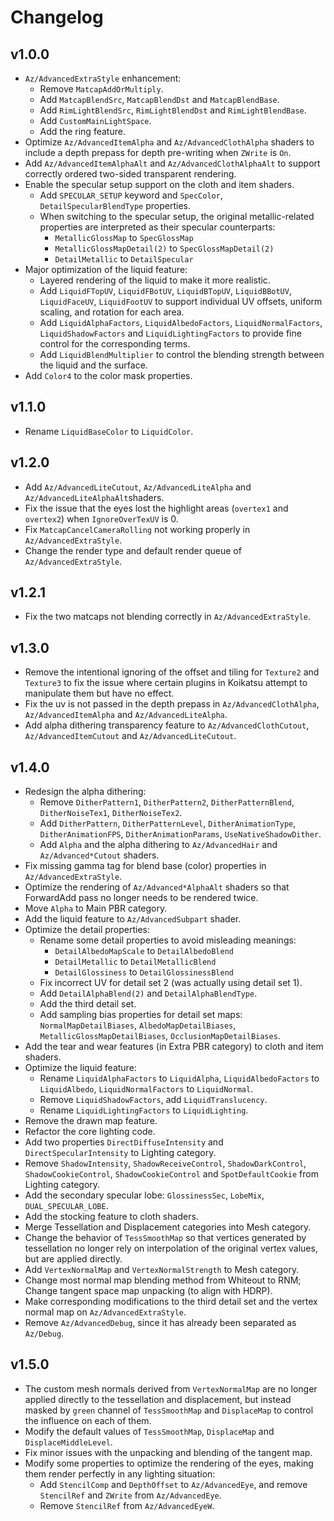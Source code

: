 # Changelog

## v1.0.0
- `Az/AdvancedExtraStyle` enhancement:
  - Remove `MatcapAddOrMultiply`.
  - Add `MatcapBlendSrc`, `MatcapBlendDst` and `MatcapBlendBase`.
  - Add `RimLightBlendSrc`, `RimLightBlendDst` and `RimLightBlendBase`.
  - Add `CustomMainLightSpace`.
  - Add the ring feature.
- Optimize `Az/AdvancedItemAlpha` and `Az/AdvancedClothAlpha` shaders to include a depth prepass for depth pre-writing when `ZWrite` is `On`.
- Add `Az/AdvancedItemAlphaAlt` and `Az/AdvancedClothAlphaAlt` to support correctly ordered two-sided transparent rendering.
- Enable the specular setup support on the cloth and item shaders.
  - Add `SPECULAR_SETUP` keyword and `SpecColor`, `DetailSpecularBlendType` properties.
  - When switching to the specular setup, the original metallic-related properties are interpreted as their specular counterparts:
    - `MetallicGlossMap` to `SpecGlossMap`
    - `MetallicGlossMapDetail(2)` to `SpecGlossMapDetail(2)`
    - `DetailMetallic` to `DetailSpecular`
- Major optimization of the liquid feature:
  - Layered rendering of the liquid to make it more realistic.
  - Add `LiquidFTopUV`, `LiquidFBotUV`, `LiquidBTopUV`, `LiquidBBotUV`, `LiquidFaceUV`, `LiquidFootUV` to support individual UV offsets, uniform scaling, and rotation for each area.
  - Add `LiquidAlphaFactors`, `LiquidAlbedoFactors`, `LiquidNormalFactors`, `LiquidShadowFactors` and `LiquidLightingFactors` to provide fine control for the corresponding terms.
  - Add `LiquidBlendMultiplier` to control the blending strength between the liquid and the surface.
- Add `Color4` to the color mask properties.

## v1.1.0
- Rename `LiquidBaseColor` to `LiquidColor`.

## v1.2.0
- Add `Az/AdvancedLiteCutout`, `Az/AdvancedLiteAlpha` and `Az/AdvancedLiteAlphaAlt`shaders.
- Fix the issue that the eyes lost the highlight areas (`overtex1` and `overtex2`) when `IgnoreOverTexUV` is 0.
- Fix `MatcapCancelCameraRolling` not working properly in `Az/AdvancedExtraStyle`.
- Change the render type and default render queue of `Az/AdvancedExtraStyle`.

## v1.2.1
- Fix the two matcaps not blending correctly in `Az/AdvancedExtraStyle`.

## v1.3.0
- Remove the intentional ignoring of the offset and tiling for `Texture2` and `Texture3` to fix the issue where certain plugins in Koikatsu attempt to manipulate them but have no effect.
- Fix the uv is not passed in the depth prepass in `Az/AdvancedClothAlpha`, `Az/AdvancedItemAlpha` and `Az/AdvancedLiteAlpha`.
- Add alpha dithering transparency feature to `Az/AdvancedClothCutout`, `Az/AdvancedItemCutout` and `Az/AdvancedLiteCutout`.

## v1.4.0
- Redesign the alpha dithering:
  - Remove `DitherPattern1`, `DitherPattern2`, `DitherPatternBlend`, `DitherNoiseTex1`, `DitherNoiseTex2`.
  - Add `DitherPattern`, `DitherPatternLevel`, `DitherAnimationType`, `DitherAnimationFPS`, `DitherAnimationParams`, `UseNativeShadowDither`.
  - Add `Alpha` and the alpha dithering to `Az/AdvancedHair` and `Az/Advanced*Cutout` shaders.
- Fix missing gamma tag for blend base (color) properties in `Az/AdvancedExtraStyle`.
- Optimize the rendering of `Az/Advanced*AlphaAlt` shaders so that ForwardAdd pass no longer needs to be rendered twice.
- Move `Alpha` to Main PBR category.
- Add the liquid feature to `Az/AdvancedSubpart` shader.
- Optimize the detail properties:
  - Rename some detail properties to avoid misleading meanings:
    - `DetailAlbedoMapScale` to `DetailAlbedoBlend`
    - `DetailMetallic` to `DetailMetallicBlend`
    - `DetailGlossiness` to `DetailGlossinessBlend`
  - Fix incorrect UV for detail set 2 (was actually using detail set 1).
  - Add `DetailAlphaBlend(2)` and `DetailAlphaBlendType`.
  - Add the third detail set.
  - Add sampling bias properties for detail set maps: `NormalMapDetailBiases`, `AlbedoMapDetailBiases`, `MetallicGlossMapDetailBiases`, `OcclusionMapDetailBiases`.
- Add the tear and wear features (in Extra PBR category) to cloth and item shaders.
- Optimize the liquid feature:
  - Rename `LiquidAlphaFactors` to `LiquidAlpha`, `LiquidAlbedoFactors` to `LiquidAlbedo`, `LiquidNormalFactors` to `LiquidNormal`.
  - Remove `LiquidShadowFactors`, add `LiquidTranslucency`.
  - Rename `LiquidLightingFactors` to `LiquidLighting`.
- Remove the drawn map feature.
- Refactor the core lighting code.
- Add two properties `DirectDiffuseIntensity` and `DirectSpecularIntensity` to Lighting category.
- Remove `ShadowIntensity`, `ShadowReceiveControl`, `ShadowDarkControl`, `ShadowCookieControl`, `ShadowCookieControl` and `SpotDefaultCookie` from Lighting category.
- Add the secondary specular lobe: `GlossinessSec`, `LobeMix`, `DUAL_SPECULAR_LOBE`.
- Add the stocking feature to cloth shaders.
- Merge Tessellation and Displacement categories into Mesh category.
- Change the behavior of `TessSmoothMap` so that vertices generated by tessellation no longer rely on interpolation of the original vertex values, but are applied directly.
- Add `VertexNormalMap` and `VertexNormalStrength` to Mesh category.
- Change most normal map blending method from Whiteout to RNM; Change tangent space map unpacking (to align with HDRP).
- Make corresponding modifications to the third detail set and the vertex normal map on `Az/AdvancedExtraStyle`.
- Remove `Az/AdvancedDebug`, since it has already been separated as `Az/Debug`.

## v1.5.0
- The custom mesh normals derived from `VertexNormalMap` are no longer applied directly to the tessellation and displacement, but instead masked by `green` channel of `TessSmoothMap` and `DisplaceMap` to control the influence on each of them.
- Modify the default values of `TessSmoothMap`, `DisplaceMap` and `DisplaceMiddleLevel`.
- Fix minor issues with the unpacking and blending of the tangent map.
- Modify some properties to optimize the rendering of the eyes, making them render perfectly in any lighting situation:
  - Add `StencilComp` and `DepthOffset` to `Az/AdvancedEye`, and remove `StencilRef` and `ZWrite` from `Az/AdvancedEye`.
  - Remove `StencilRef` from `Az/AdvancedEyeW`.
